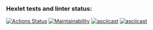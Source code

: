 ### Hexlet tests and linter status:
[![Actions Status](https://github.com/EvgeniyKauter/frontend-project-44/workflows/hexlet-check/badge.svg)](https://github.com/EvgeniyKauter/frontend-project-44/actions)
[![Maintainability](https://api.codeclimate.com/v1/badges/f51d81c46b08bc9756ba/maintainability)](https://codeclimate.com/github/EvgeniyKauter/frontend-project-44/maintainability)
[![asciicast](https://asciinema.org/a/xwhFp9UZq8G3bCrjrfqvEIC8W.svg)](https://asciinema.org/a/xwhFp9UZq8G3bCrjrfqvEIC8W)
[![asciicast](https://asciinema.org/a/iSBsFfhKQk8TIFmLNYhS9q4gt.svg)](https://asciinema.org/a/iSBsFfhKQk8TIFmLNYhS9q4gt)
